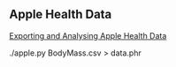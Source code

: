

## Apple Health Data

[Exporting and Analysing Apple Health Data](http://www.tdda.info/in-defence-of-xml-exporting-and-analysing-apple-health-data)

./apple.py BodyMass.csv > data.phr
